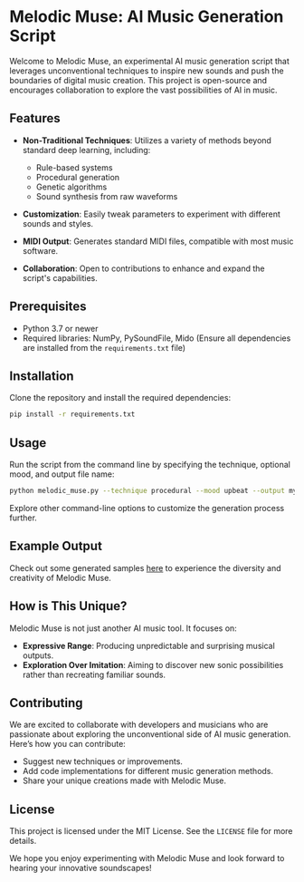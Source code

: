 # Melodic Muse: AI Music Generation Script

Welcome to Melodic Muse, an experimental AI music generation script that leverages unconventional techniques to inspire new sounds and push the boundaries of digital music creation. This project is open-source and encourages collaboration to explore the vast possibilities of AI in music.

## Features

- **Non-Traditional Techniques**: Utilizes a variety of methods beyond standard deep learning, including:
  - Rule-based systems
  - Procedural generation
  - Genetic algorithms
  - Sound synthesis from raw waveforms

- **Customization**: Easily tweak parameters to experiment with different sounds and styles.

- **MIDI Output**: Generates standard MIDI files, compatible with most music software.

- **Collaboration**: Open to contributions to enhance and expand the script's capabilities.

## Prerequisites

- Python 3.7 or newer
- Required libraries: NumPy, PySoundFile, Mido (Ensure all dependencies are installed from the `requirements.txt` file)

## Installation

Clone the repository and install the required dependencies:

```bash
pip install -r requirements.txt
```

## Usage

Run the script from the command line by specifying the technique, optional mood, and output file name:

```bash
python melodic_muse.py --technique procedural --mood upbeat --output my_song.midi
```

Explore other command-line options to customize the generation process further.

## Example Output

Check out some generated samples [here](#) to experience the diversity and creativity of Melodic Muse.

## How is This Unique?

Melodic Muse is not just another AI music tool. It focuses on:
- **Expressive Range**: Producing unpredictable and surprising musical outputs.
- **Exploration Over Imitation**: Aiming to discover new sonic possibilities rather than recreating familiar sounds.

## Contributing

We are excited to collaborate with developers and musicians who are passionate about exploring the unconventional side of AI music generation. Here’s how you can contribute:
- Suggest new techniques or improvements.
- Add code implementations for different music generation methods.
- Share your unique creations made with Melodic Muse.

## License

This project is licensed under the MIT License. See the `LICENSE` file for more details.

We hope you enjoy experimenting with Melodic Muse and look forward to hearing your innovative soundscapes!
